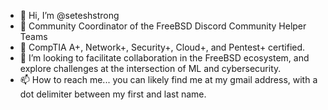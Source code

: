 - 👋 Hi, I’m @seteshstrong
- 👀 Community Coordinator of the FreeBSD Discord Community Helper Teams
- 🌱 CompTIA A+, Network+, Security+, Cloud+, and Pentest+ certified.
- 💞️ I’m looking to facilitate collaboration in the FreeBSD ecosystem, and explore challenges at the intersection of ML and cybersecurity.
- 📫 How to reach me... you can likely find me at my gmail address, with a dot delimiter between my first and last name.

<!---
seteshstrong/seteshstrong is a ✨ special ✨ repository because its `README.md` (this file) appears on your GitHub profile.
You can click the Preview link to take a look at your changes.
--->
